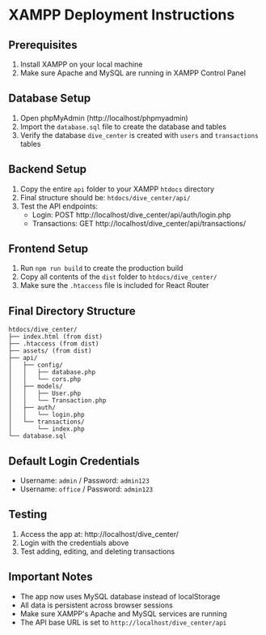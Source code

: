 # XAMPP Deployment Instructions

## Prerequisites
1. Install XAMPP on your local machine
2. Make sure Apache and MySQL are running in XAMPP Control Panel

## Database Setup
1. Open phpMyAdmin (http://localhost/phpmyadmin)
2. Import the `database.sql` file to create the database and tables
3. Verify the database `dive_center` is created with `users` and `transactions` tables

## Backend Setup
1. Copy the entire `api` folder to your XAMPP `htdocs` directory
2. Final structure should be: `htdocs/dive_center/api/`
3. Test the API endpoints:
   - Login: POST http://localhost/dive_center/api/auth/login.php
   - Transactions: GET http://localhost/dive_center/api/transactions/

## Frontend Setup
1. Run `npm run build` to create the production build
2. Copy all contents of the `dist` folder to `htdocs/dive_center/`
3. Make sure the `.htaccess` file is included for React Router

## Final Directory Structure
```
htdocs/dive_center/
├── index.html (from dist)
├── .htaccess (from dist)
├── assets/ (from dist)
├── api/
│   ├── config/
│   │   ├── database.php
│   │   └── cors.php
│   ├── models/
│   │   ├── User.php
│   │   └── Transaction.php
│   ├── auth/
│   │   └── login.php
│   └── transactions/
│       └── index.php
└── database.sql
```

## Default Login Credentials
- Username: `admin` / Password: `admin123`
- Username: `office` / Password: `admin123`

## Testing
1. Access the app at: http://localhost/dive_center/
2. Login with the credentials above
3. Test adding, editing, and deleting transactions

## Important Notes
- The app now uses MySQL database instead of localStorage
- All data is persistent across browser sessions
- Make sure XAMPP's Apache and MySQL services are running
- The API base URL is set to `http://localhost/dive_center/api`